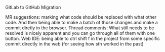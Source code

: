 

  GitLab to GitHub Migration

MR suggestions: marking what code should be replaced with what other code. And then being able to make a batch of those changes and make a commit diretly in the browser.
Thread comments: What still needs to be resolved is nicely apparent and you can go through all of them with one button.
Web IDE: being able to ctrl shift f in the project from some specific commit directly in the web (for seeing how sth worked in the past)

